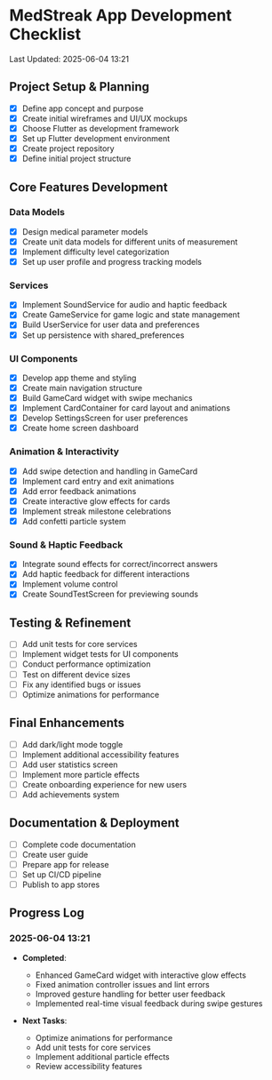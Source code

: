# MedStreak App Development Checklist

Last Updated: 2025-06-04 13:21

## Project Setup & Planning
- [x] Define app concept and purpose
- [x] Create initial wireframes and UI/UX mockups
- [x] Choose Flutter as development framework
- [x] Set up Flutter development environment
- [x] Create project repository
- [x] Define initial project structure

## Core Features Development

### Data Models
- [x] Design medical parameter models
- [x] Create unit data models for different units of measurement
- [x] Implement difficulty level categorization
- [x] Set up user profile and progress tracking models

### Services
- [x] Implement SoundService for audio and haptic feedback
- [x] Create GameService for game logic and state management
- [x] Build UserService for user data and preferences
- [x] Set up persistence with shared_preferences

### UI Components
- [x] Develop app theme and styling
- [x] Create main navigation structure
- [x] Build GameCard widget with swipe mechanics
- [x] Implement CardContainer for card layout and animations
- [x] Develop SettingsScreen for user preferences
- [x] Create home screen dashboard

### Animation & Interactivity
- [x] Add swipe detection and handling in GameCard
- [x] Implement card entry and exit animations
- [x] Add error feedback animations
- [x] Create interactive glow effects for cards
- [x] Implement streak milestone celebrations
- [x] Add confetti particle system

### Sound & Haptic Feedback
- [x] Integrate sound effects for correct/incorrect answers
- [x] Add haptic feedback for different interactions
- [x] Implement volume control
- [x] Create SoundTestScreen for previewing sounds

## Testing & Refinement
- [ ] Add unit tests for core services
- [ ] Implement widget tests for UI components
- [ ] Conduct performance optimization
- [ ] Test on different device sizes
- [ ] Fix any identified bugs or issues
- [ ] Optimize animations for performance

## Final Enhancements
- [ ] Add dark/light mode toggle
- [ ] Implement additional accessibility features
- [ ] Add user statistics screen
- [ ] Implement more particle effects
- [ ] Create onboarding experience for new users
- [ ] Add achievements system

## Documentation & Deployment
- [ ] Complete code documentation
- [ ] Create user guide
- [ ] Prepare app for release
- [ ] Set up CI/CD pipeline
- [ ] Publish to app stores

## Progress Log

### 2025-06-04 13:21
- **Completed**: 
  - Enhanced GameCard widget with interactive glow effects
  - Fixed animation controller issues and lint errors
  - Improved gesture handling for better user feedback
  - Implemented real-time visual feedback during swipe gestures

- **Next Tasks**:
  - Optimize animations for performance
  - Add unit tests for core services
  - Implement additional particle effects
  - Review accessibility features
